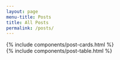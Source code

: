 ```yaml
---
layout: page
menu-title: Posts
title: All Posts
permalink: /posts/
---
```


<div class="is-hidden-desktop">
    {% include components/post-cards.html %}
</div>
<div class="is-hidden-mobile">
    {% include components/post-table.html %}
</div>
